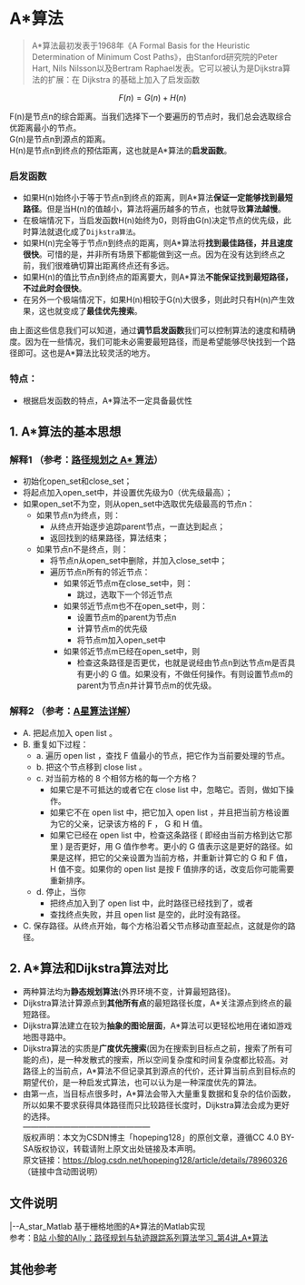 # A*算法

> A*算法最初发表于1968年《A Formal Basis for the Heuristic Determination of Minimum Cost Paths》，由Stanford研究院的Peter Hart, Nils Nilsson以及Bertram Raphael发表。它可以被认为是Dijkstra算法的扩展：在 Dijkstra 的基础上加入了启发函数  

$$F(n) = G(n) +H(n)$$  

F(n)是节点n的综合距离。当我们选择下一个要遍历的节点时，我们总会选取综合优距离最小的节点。  
G(n)是节点n到源点的距离。  
H(n)是节点n到终点的预估距离，这也就是A*算法的**启发函数**。  

### 启发函数
  - 如果H(n)始终小于等于节点n到终点的距离，则A*算法**保证一定能够找到最短路径**。但是当H(n)的值越小，算法将遍历越多的节点，也就导致**算法越慢**。  
  - 在极端情况下，当启发函数H(n)始终为0，则将由G(n)决定节点的优先级，此时算法就退化成了`Dijkstra算法`。  
  - 如果H(n)完全等于节点n到终点的距离，则A*算法将**找到最佳路径，并且速度很快**。可惜的是，并非所有场景下都能做到这一点。因为在没有达到终点之前，我们很难确切算出距离终点还有多远。  
  - 如果H(n)的值比节点n到终点的距离要大，则A*算法**不能保证找到最短路径，不过此时会很快**。  
  - 在另外一个极端情况下，如果H(n)相较于G(n)大很多，则此时只有H(n)产生效果，这也就变成了**最佳优先搜索**。  

由上面这些信息我们可以知道，通过**调节启发函数**我们可以控制算法的速度和精确度。因为在一些情况，我们可能未必需要最短路径，而是希望能够尽快找到一个路径即可。这也是A*算法比较灵活的地方。

### 特点：  
- 根据启发函数的特点，A*算法不一定具备最优性

## 1. A*算法的基本思想

### 解释1 （参考：[路径规划之 A* 算法](https://paul.pub/a-star-algorithm/)）

* 初始化open_set和close_set；
* 将起点加入open_set中，并设置优先级为0（优先级最高）；
* 如果open_set不为空，则从open_set中选取优先级最高的节点n：
    * 如果节点n为终点，则：
        * 从终点开始逐步追踪parent节点，一直达到起点；
        * 返回找到的结果路径，算法结束；
    * 如果节点n不是终点，则：
        * 将节点n从open_set中删除，并加入close_set中；
        * 遍历节点n所有的邻近节点：
            * 如果邻近节点m在close_set中，则：
                * 跳过，选取下一个邻近节点
            * 如果邻近节点m也不在open_set中，则：
                * 设置节点m的parent为节点n
                * 计算节点m的优先级
                * 将节点m加入open_set中
            * 如果邻近节点m已经在open_set中，则
                * 检查这条路径是否更优，也就是说经由节点n到达节点m是否具有更小的 G 值。如果没有，不做任何操作。有则设置节点m的parent为节点n并计算节点m的优先级。

### 解释2 （参考：[A星算法详解](https://blog.csdn.net/hitwhylz/article/details/23089415)）
* A. 把起点加入 open list 。
* B. 重复如下过程：
    * a. 遍历 open list ，查找 F 值最小的节点，把它作为当前要处理的节点。
    * b. 把这个节点移到 close list 。
    * c. 对当前方格的 8 个相邻方格的每一个方格？
       * 如果它是不可抵达的或者它在 close list 中，忽略它。否则，做如下操作。
       * 如果它不在 open list 中，把它加入 open list ，并且把当前方格设置为它的父亲，记录该方格的 F ， G 和 H 值。
       * 如果它已经在 open list 中，检查这条路径 ( 即经由当前方格到达它那里 ) 是否更好，用 G 值作参考。更小的 G 值表示这是更好的路径。如果是这样，把它的父亲设置为当前方格，并重新计算它的 G 和 F 值， H 值不变。如果你的 open list 是按 F 值排序的话，改变后你可能需要重新排序。
    * d. 停止，当你
       * 把终点加入到了 open list 中，此时路径已经找到了，或者
       * 查找终点失败，并且 open list 是空的，此时没有路径。
* C. 保存路径。从终点开始，每个方格沿着父节点移动直至起点，这就是你的路径。

## 2. A*算法和Dijkstra算法对比 

- 两种算法均为**静态规划算法**(外界环境不变，计算最短路径)。
- Dijkstra算法计算源点到**其他所有点**的最短路径长度，A*关注源点到终点的最短路径。
- Dijkstra算法建立在较为**抽象的图论层面**，A*算法可以更轻松地用在诸如游戏地图寻路中。
- Dijkstra算法的实质是**广度优先搜索**(因为在搜索到目标点之前，搜索了所有可能的点)，是一种发散式的搜索，所以空间复杂度和时间复杂度都比较高。对路径上的当前点，A*算法不但记录其到源点的代价，还计算当前点到目标点的期望代价，是一种启发式算法，也可以认为是一种深度优先的算法。
- 由第一点，当目标点很多时，A*算法会带入大量重复数据和复杂的估价函数，所以如果不要求获得具体路径而只比较路径长度时，Dijkstra算法会成为更好的选择。  
————————————————  
版权声明：本文为CSDN博主「hopeping128」的原创文章，遵循CC 4.0 BY-SA版权协议，转载请附上原文出处链接及本声明。  
原文链接：https://blog.csdn.net/hopeping128/article/details/78960326 （链接中含动图说明）

## 文件说明
|--A_star_Matlab 基于栅格地图的A*算法的Matlab实现  
参考：[B站 小黎的Ally：路径规划与轨迹跟踪系列算法学习_第4讲_A*算法](https://www.bilibili.com/video/BV1Jt4y1z7Ry?spm_id_from=333.788.recommend_more_video.2&vd_source=be5bd51fafff7d21180e251563899e5e%3E)
## 其他参考